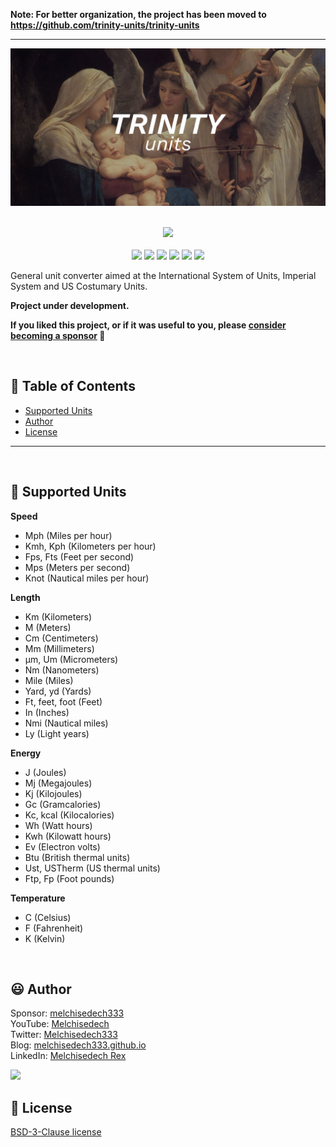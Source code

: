 <b>Note: For better organization, the project has been moved to https://github.com/trinity-units/trinity-units</b>

---


<div align='center'>

<img src="https://raw.githubusercontent.com/trinity-units/trinity-units/main/images/banner.jpg" >

</div>

<br>

<p align="center">
    <a href="https://github.com/sponsors/melchisedech333"><img src="https://img.shields.io/badge/sponsor-30363D?style=for-the-badge&logo=GitHub-Sponsors&logoColor=#white" ></a>
    <br><br>
    <img src="https://badgen.net/badge/love level/9 of 10/purple" >
    <img src="https://img.shields.io/github/languages/count/trinity-units/trinity-units?color=%23f34b7d" >
    <img src="https://img.shields.io/github/languages/top/trinity-units/trinity-units?color=%23f34b7d" >
    <img src="https://img.shields.io/github/directory-file-count/trinity-units/trinity-units" >
    <img src="https://img.shields.io/github/repo-size/trinity-units/trinity-units" >
    <img src="https://img.shields.io/github/license/trinity-units/trinity-units" >
</p>

General unit converter aimed at the International System of Units, Imperial System and US Costumary Units.

<b>Project under development.</b>

**If you liked this project, or if it was useful to you, please [consider becoming a sponsor](https://github.com/sponsors/melchisedech333) :blue_heart:**

<br>

:bookmark_tabs: Table of Contents
-----
* [Supported Units](#triangular_ruler-supportedunits)
* [Author](#smiley-author)
* [License](#scroll-license)
-----

<br>

:triangular_ruler: Supported Units
---

<b>Speed</b>
- Mph (Miles per hour)
- Kmh, Kph (Kilometers per hour)
- Fps, Fts (Feet per second)
- Mps (Meters per second)
- Knot (Nautical miles per hour)

<b>Length</b>
- Km (Kilometers)
- M (Meters)
- Cm (Centimeters)
- Mm (Millimeters)
- μm, Um (Micrometers)
- Nm (Nanometers)
- Mile (Miles)
- Yard, yd (Yards)
- Ft, feet, foot (Feet)
- In (Inches)
- Nmi (Nautical miles)
- Ly (Light years)

<b>Energy</b>
- J (Joules)
- Mj (Megajoules)
- Kj (Kilojoules)
- Gc (Gramcalories)
- Kc, kcal (Kilocalories)
- Wh (Watt hours)
- Kwh (Kilowatt hours)
- Ev (Electron volts)
- Btu (British thermal units)
- Ust, USTherm (US thermal units)
- Ftp, Fp (Foot pounds)

<b>Temperature</b>
- C (Celsius)
- F (Fahrenheit)
- K (Kelvin)

<br>

:smiley: Author
---

Sponsor: [melchisedech333](https://github.com/sponsors/melchisedech333)<br>
YouTube: [Melchisedech](https://www.youtube.com/channel/UC4Sh4wxncr5arnydpUfWPKw)<br>
Twitter: [Melchisedech333](https://twitter.com/Melchisedech333)<br>
Blog: [melchisedech333.github.io](https://melchisedech333.github.io/)<br>
LinkedIn: [Melchisedech Rex](https://www.linkedin.com/in/melchisedech-rex-724152235/)

<img src="https://github.com/melchisedech333.png?size=200" height="100" />

<br>

:scroll: License
---

[BSD-3-Clause license](license)


